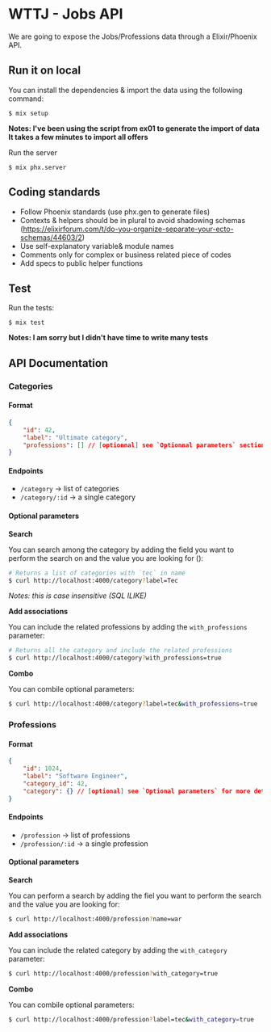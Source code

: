 # WTTJ - Jobs API

We are going to expose the Jobs/Professions data through a Elixir/Phoenix API.

## Run it on local

You can install the dependencies & import the data using the following command:
```shell
$ mix setup
```
**Notes: I've been using the script from ex01 to generate the import of data**
**It takes a few minutes to import all offers**

Run the server
```shell
$ mix phx.server
```

## Coding standards

 - Follow Phoenix standards (use phx.gen to generate files)
 - Contexts & helpers should be in plural to avoid shadowing schemas (https://elixirforum.com/t/do-you-organize-separate-your-ecto-schemas/44603/2)
 - Use self-explanatory variable& module names
 - Comments only for complex or business related piece of codes
 - Add specs to public helper functions

## Test

Run the tests:
```
$ mix test
```
**Notes: I am sorry but I didn't have time to write many tests**

## API Documentation

### Categories

#### Format
```json
{
    "id": 42,
    "label": "Ultimate category",
    "professions": [] // [optionnal] see `Optionnal parameters` section for more details
}
```

#### Endpoints

- `/category` -> list of categories
- `/category/:id` -> a single category

#### Optional parameters

**Search**

You can search among the category by adding the field you want to perform the search on and the value you are looking for ():
```bash
# Returns a list of categories with `tec` in name
$ curl http://localhost:4000/category?label=Tec
```
*Notes: this is case insensitive (SQL ILIKE)*

**Add associations**

You can include the related professions by adding the `with_professions` parameter:
```bash
# Returns all the category and include the related professions
$ curl http://localhost:4000/category?with_professions=true
```

**Combo**

You can combile optional parameters:
```bash
$ curl http://localhost:4000/category?label=tec&with_professions=true
```

### Professions

#### Format
```json
{
    "id": 1024,
    "label": "Software Engineer",
    "category_id": 42,
    "category": {} // [optional] see `Optional parameters` for more details
}
```

#### Endpoints

- `/profession` -> list of professions
- `/profession/:id` -> a single profession

#### Optional parameters

**Search**

You can perform a search by adding the fiel you want to perform the search and the value you are looking for:
```bash
$ curl http://localhost:4000/profession?name=war
```

**Add associations**

You can include the related category by adding the `with_category` parameter:
```bash
$ curl http://localhost:4000/profession?with_category=true
```

**Combo**

You can combile optional parameters:
```bash
$ curl http://localhost:4000/profession?label=tec&with_category=true
```